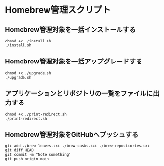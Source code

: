 # Homebrew管理スクリプト

## Homebrew管理対象を一括インストールする

```
chmod +x ./install.sh
./install.sh
```

## Homebrew管理対象を一括アップグレードする

```
chmod +x ./upgrade.sh
./upgrade.sh
```

## アプリケーションとリポジトリの一覧をファイルに出力する

```
chmod +x ./print-redirect.sh
./print-redirect.sh
```

## Homebrew管理対象をGitHubへプッシュする

```
git add ./brew-leaves.txt ./brew-casks.txt ./brew-repositories.txt
git diff HEAD
git commit -m "Note something"
git push origin main
```


